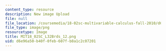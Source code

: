 ```yaml
---
content_type: resource
description: New image Upload
file: null
file_location: /coursemedia/18-02sc-multivariable-calculus-fall-2010/d6e96a50b40f0feb607fb8a1c2c07201_MIT18_02SC_L32Brds_12.png
file_type: image/png
resourcetype: Image
title: MIT18_02SC_L32Brds_12.png
uid: d6e96a50-b40f-0feb-607f-b8a1c2c07201
---
```

